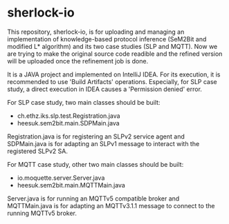# sherlock-io

This repository, sherlock-io, is for uploading and managing an implementation of knowledge-based protocol inference (SeM2Bit and modified L* algorithm) and its two case studies (SLP and MQTT). Now we are trying to make the original source code readible and the refined version will be uploaded once the refinement job is done. 

It is a JAVA project and implemented on IntelliJ IDEA. For its execution, it is recommended to use 'Build Artifacts' operations. Especially, for SLP case study, a direct execution in IDEA causes a 'Permission denied' error.

For SLP case study, two main classes should be built:
* ch.ethz.iks.slp.test.Registration.java
* heesuk.sem2bit.main.SDPMain.java

Registration.java is for registering an SLPv2 service agent and SDPMain.java is for adapting an SLPv1 message to interact with the registered SLPv2 SA. 

For MQTT case study, other two main classes should be built:
* io.moquette.server.Server.java
* heesuk.sem2bit.main.MQTTMain.java

Server.java is for running an MQTTv5 compatible broker and MQTTMain.java is for adapting an MQTTv3.1.1 message to connect to the running MQTTv5 broker.
